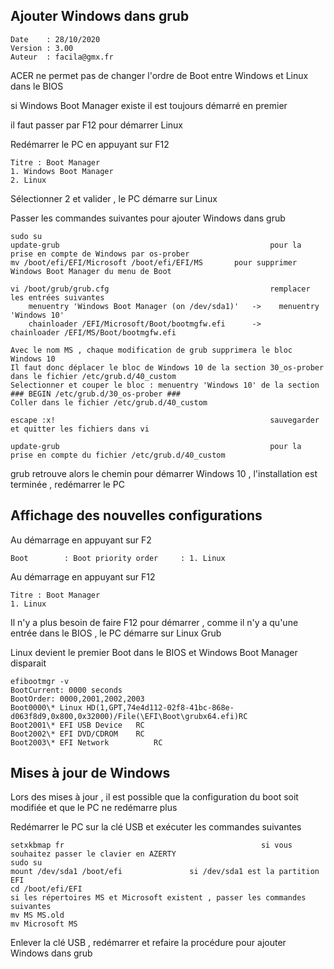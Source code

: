 ## Ajouter Windows dans grub
	
	Date    : 28/10/2020
	Version : 3.00
	Auteur  : facila@gmx.fr

ACER ne permet pas de changer l'ordre de Boot entre Windows et Linux dans le BIOS

si Windows Boot Manager existe il est toujours démarré en premier

il faut passer par F12 pour démarrer Linux

Redémarrer le PC en appuyant sur F12

	Titre : Boot Manager
	1. Windows Boot Manager
	2. Linux

Sélectionner 2 et valider , le PC démarre sur Linux

Passer les commandes suivantes pour ajouter Windows dans grub

	sudo su
	update-grub                                               pour la prise en compte de Windows par os-prober
	mv /boot/efi/EFI/Microsoft /boot/efi/EFI/MS	 	  pour supprimer Windows Boot Manager du menu de Boot

	vi /boot/grub/grub.cfg                                    remplacer les entrées suivantes
		menuentry 'Windows Boot Manager (on /dev/sda1)'   ->	menuentry 'Windows 10'
		chainloader /EFI/Microsoft/Boot/bootmgfw.efi	  ->	chainloader /EFI/MS/Boot/bootmgfw.efi

	Avec le nom MS , chaque modification de grub supprimera le bloc Windows 10
	Il faut donc déplacer le bloc de Windows 10 de la section 30_os-prober dans le fichier /etc/grub.d/40_custom
	Selectionner et couper le bloc : menuentry 'Windows 10' de la section ### BEGIN /etc/grub.d/30_os-prober ###
	Coller dans le fichier /etc/grub.d/40_custom

	escape :x!                                                sauvegarder et quitter les fichiers dans vi

	update-grub                                               pour la prise en compte du fichier /etc/grub.d/40_custom

grub retrouve alors le chemin pour démarrer Windows 10 , l'installation est terminée , redémarrer le PC

## Affichage des nouvelles configurations

Au démarrage en appuyant sur F2

	Boot        : Boot priority order     : 1. Linux

Au démarrage en appuyant sur F12

	Titre : Boot Manager
	1. Linux

Il n'y a plus besoin de faire F12 pour démarrer , comme il n'y a qu'une entrée dans le BIOS , le PC démarre sur Linux Grub

Linux devient le premier Boot dans le BIOS et Windows Boot Manager disparait

	efibootmgr -v
	BootCurrent: 0000 seconds
	BootOrder: 0000,2001,2002,2003
	Boot0000\* Linux HD(1,GPT,74e4d112-02f8-41bc-868e-d063f8d9,0x800,0x32000)/File(\EFI\Boot\grubx64.efi)RC
	Boot2001\* EFI USB Device	RC
	Boot2002\* EFI DVD/CDROM	RC
	Boot2003\* EFI Network	        RC

## Mises à jour de Windows

Lors des mises à jour , il est possible que la configuration du boot soit modifiée et que le PC ne redémarre plus

Redémarrer le PC sur la clé USB et exécuter les commandes suivantes

	setxkbmap fr                                            si vous souhaitez passer le clavier en AZERTY
	sudo su
	mount /dev/sda1 /boot/efi				si /dev/sda1 est la partition EFI
	cd /boot/efi/EFI
	si les répertoires MS et Microsoft existent , passer les commandes suivantes
	mv MS MS.old
	mv Microsoft MS

Enlever la clé USB , redémarrer et refaire la procédure pour ajouter Windows dans grub
